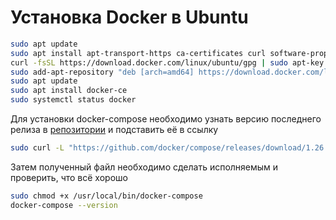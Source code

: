 # Установка Docker в Ubuntu

```bash
sudo apt update
sudo apt install apt-transport-https ca-certificates curl software-properties-common
curl -fsSL https://download.docker.com/linux/ubuntu/gpg | sudo apt-key add -
sudo add-apt-repository "deb [arch=amd64] https://download.docker.com/linux/ubuntu focal stable"
sudo apt update
sudo apt install docker-ce
sudo systemctl status docker
```

Для установки docker-compose необходимо узнать версию последнего релиза в 
[репозитории](https://github.com/docker/compose/releases) и подставить её в ссылку

```bash
sudo curl -L "https://github.com/docker/compose/releases/download/1.26.0/docker-compose-$(uname -s)-$(uname -m)" -o /usr/local/bin/docker-compose
```

Затем полученный файл необходимо сделать исполняемым и проверить, что всё хорошо

```bash
sudo chmod +x /usr/local/bin/docker-compose
docker-compose --version
```